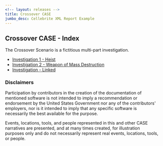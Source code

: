 ```yaml
---
<!-- layout: releases -->
title: Crossover CASE
jumbo_desc: Cellebrite XML Report Example
---
```


## Crossover CASE - Index

The Crossover Scenario is a fictitious multi-part investigation.

* [Investigation 1 - Heist](../crossover_heist/)
* [Investigation 2 - Weapon of Mass Destruction](../crossover_wmd/)
* [Investigation - Linked](../crossover_linked/)



### Disclaimers

Participation by contributors in the creation of the documentation of mentioned software is not intended to imply a recommendation or endorsement by the United States Government nor any of the contributors' employers, nor is it intended to imply that any specific software is necessarily the best available for the purpose.

Events, locations, tools, and people represented in this and other CASE narratives are presented, and at many times created, for illustration purposes only and do not necessarily represent real events, locations, tools, or people.

